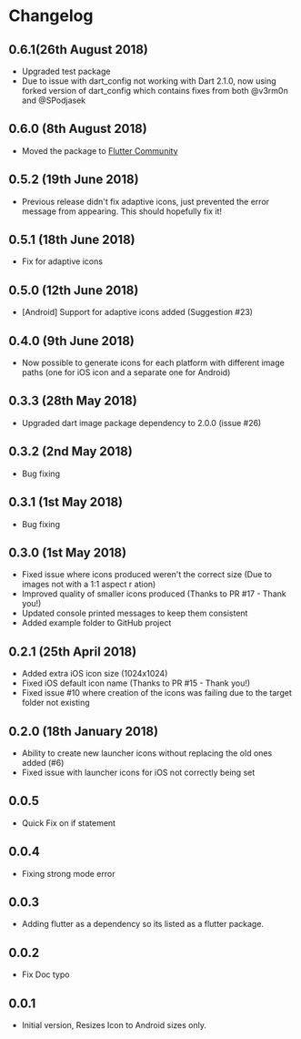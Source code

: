 # Changelog

## 0.6.1(26th August 2018)
- Upgraded test package
- Due to issue with dart_config not working with Dart 2.1.0, now using forked version of dart_config which contains fixes from both @v3rm0n and @SPodjasek

## 0.6.0 (8th August 2018)
- Moved the package to [Flutter Community](https://github.com/fluttercommunity/community)
 
## 0.5.2 (19th June 2018)

- Previous release didn't fix adaptive icons, just prevented the error message from appearing. This should hopefully fix it!

## 0.5.1 (18th June 2018)

- Fix for adaptive icons

## 0.5.0 (12th June 2018)

- [Android] Support for adaptive icons added (Suggestion #23)


## 0.4.0 (9th June 2018)

- Now possible to generate icons for each platform with different image paths (one for iOS icon and a separate one for Android)


## 0.3.3 (28th May 2018)

- Upgraded dart image package dependency to 2.0.0 (issue #26) 


## 0.3.2 (2nd May 2018)

- Bug fixing


## 0.3.1 (1st May 2018)

- Bug fixing


## 0.3.0 (1st May 2018)

- Fixed issue where icons produced weren't the correct size (Due to images not with a 1:1 aspect r    ation)
- Improved quality of smaller icons produced (Thanks to PR #17 - Thank you!)
- Updated console printed messages to keep them consistent
- Added example folder to GitHub project

## 0.2.1 (25th April 2018)

- Added extra iOS icon size (1024x1024)
- Fixed iOS default icon name (Thanks to PR #15 - Thank you!)
- Fixed issue #10 where creation of the icons was failing due to the target folder not existing


## 0.2.0 (18th January 2018)

- Ability to create new launcher icons without replacing the old ones added (#6)
- Fixed issue with launcher icons for iOS not correctly being set

## 0.0.5

- Quick Fix on if statement

## 0.0.4

- Fixing strong mode error

## 0.0.3

- Adding flutter as a dependency so its listed as a flutter package.

## 0.0.2

- Fix Doc typo

## 0.0.1

- Initial version, Resizes Icon to Android sizes only.
